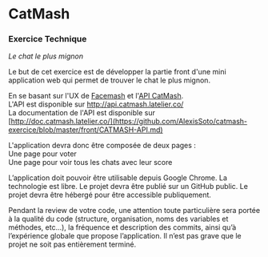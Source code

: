 # CatMash

### Exercice Technique
_Le chat le plus mignon_

Le but de cet exercice est de développer la partie front d'une mini application web qui permet de trouver le chat le plus mignon.  

En se basant sur l'UX de [Facemash](https://github.com/AlexisSoto/catmash-exercice/blob/master/img/facemash.jpg) et l'[API CatMash](https://github.com/AlexisSoto/catmash-exercice/blob/master/front/CATMASH-API.md).  
L'API est disponible sur http://api.catmash.latelier.co/  
La documentation de l'API est disponible sur [http://doc.catmash.latelier.co/](https://github.com/AlexisSoto/catmash-exercice/blob/master/front/CATMASH-API.md)  
  
  
L'application devra donc être composée de deux pages :  
   Une page pour voter  
   Une page pour voir tous les chats avec leur score  

L’application doit pouvoir être utilisable depuis Google Chrome.
La technologie est libre. 
Le projet devra être publié sur un GitHub public.
Le projet devra être hébergé pour être accessible publiquement.  

Pendant la review de votre code, une attention toute particulière sera portée à la qualité du code (structure, organisation, noms des variables et méthodes, etc...), la fréquence et description des commits, ainsi qu’à l’expérience globale que propose l’application.
Il n’est pas grave que le projet ne soit pas entièrement terminé.
